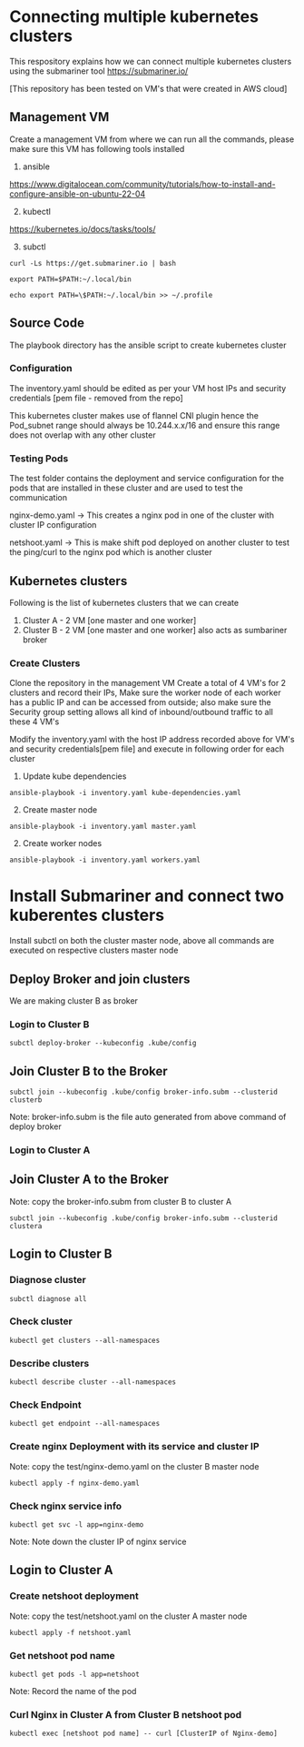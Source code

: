 # Connecting multiple kubernetes clusters

This respository explains how we can connect multiple kubernetes clusters using the submariner tool https://submariner.io/

[This repository has been tested on VM's that were created in AWS cloud]

## Management VM
Create a management VM from where we can run all the commands, please make sure this VM has following tools installed

1. ansible 

https://www.digitalocean.com/community/tutorials/how-to-install-and-configure-ansible-on-ubuntu-22-04 

2. kubectl 

https://kubernetes.io/docs/tasks/tools/

3. subctl  

```
curl -Ls https://get.submariner.io | bash

export PATH=$PATH:~/.local/bin

echo export PATH=\$PATH:~/.local/bin >> ~/.profile
```

## Source Code

The playbook directory has the ansible script to create kubernetes cluster

### Configuration

The inventory.yaml should be edited as per your VM host IPs and security credentials [pem file - removed from the repo] 

This kubernetes cluster makes use of flannel CNI plugin hence the Pod_subnet range should always be 10.244.x.x/16 and ensure this range does not overlap with any other cluster

### Testing Pods
The test folder contains the deployment and service configuration for the pods that are installed in these cluster and are used to test the communication

nginx-demo.yaml -> This creates a nginx pod in one of the cluster with cluster IP configuration

netshoot.yaml -> This is make shift pod deployed on another cluster to test the ping/curl to the nginx pod which is another cluster

## Kubernetes clusters

Following is the list of kubernetes clusters that we can create

1. Cluster A - 2 VM [one master and one worker] 
2. Cluster B - 2 VM [one master and one worker] also acts as sumbariner broker

### Create Clusters

Clone the repository in the management VM
Create a total of 4 VM's for 2 clusters and record their IPs, Make sure the worker node of each worker has a public IP and can be accessed from outside; also make sure the Security group setting allows all kind of inbound/outbound traffic to all these 4 VM's

Modify the inventory.yaml with the host IP address recorded above for VM's and security credentials[pem file] and execute in following order for each cluster

1. Update kube dependencies

```
ansible-playbook -i inventory.yaml kube-dependencies.yaml
```

2. Create master node

```
ansible-playbook -i inventory.yaml master.yaml
```

2. Create worker nodes

```
ansible-playbook -i inventory.yaml workers.yaml
```

# Install Submariner and connect two kuberentes clusters 

Install subctl on both the cluster master node, above all commands are executed on respective clusters master node

## Deploy Broker and join clusters

We are making cluster B as broker 

### Login to Cluster B

```
subctl deploy-broker --kubeconfig .kube/config
```

## Join Cluster B to the Broker

```
subctl join --kubeconfig .kube/config broker-info.subm --clusterid clusterb
```

Note: broker-info.subm is the file auto generated from above command of deploy broker

### Login to Cluster A

## Join Cluster A to the Broker

Note: copy the broker-info.subm from cluster B to cluster A

```
subctl join --kubeconfig .kube/config broker-info.subm --clusterid clustera
```

## Login to Cluster B

### Diagnose cluster 

```
subctl diagnose all
```

### Check cluster 

```
kubectl get clusters --all-namespaces
```

### Describe clusters

```
kubectl describe cluster --all-namespaces
```

### Check Endpoint 

```
kubectl get endpoint --all-namespaces
```

### Create nginx Deployment with its service and cluster IP
Note: copy the test/nginx-demo.yaml on the cluster B master node 

```
kubectl apply -f nginx-demo.yaml
```

### Check nginx service info 

```
kubectl get svc -l app=nginx-demo
```

Note: Note down the cluster IP of nginx service

## Login to Cluster A

### Create netshoot deployment 
Note: copy the test/netshoot.yaml on the cluster A master node 

```
kubectl apply -f netshoot.yaml
```

### Get netshoot pod name

```
kubectl get pods -l app=netshoot
```

Note: Record the name of the pod

### Curl Nginx in Cluster A from Cluster B netshoot pod

```
kubectl exec [netshoot pod name] -- curl [ClusterIP of Nginx-demo]
```

